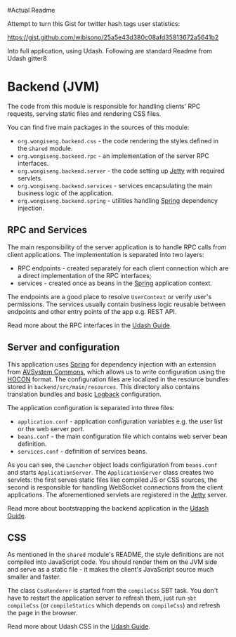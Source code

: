 #Actual Readme

Attempt to turn this Gist for twitter hash tags user statistics:

https://gist.github.com/wibisono/25a5e43d380c08afd35813672a5641b2

Into full application, using Udash. Following are standard Readme from Udash gitter8


# Backend (JVM)

The code from this module is responsible for handling clients' RPC requests, serving static files 
and rendering CSS files.

You can find five main packages in the sources of this module:
* `org.wongiseng.backend.css` - the code rendering the styles defined in the `shared` module.
* `org.wongiseng.backend.rpc` - an implementation of the server RPC interfaces.
* `org.wongiseng.backend.server` - the code setting up [Jetty](https://www.eclipse.org/jetty/) with required servlets.
* `org.wongiseng.backend.services` - services encapsulating the main business logic of the application.
* `org.wongiseng.backend.spring` - utilities handling [Spring](https://spring.io/) dependency injection.

## RPC and Services

The main responsibility of the server application is to handle RPC calls from client applications. 
The implementation is separated into two layers:
* RPC endpoints - created separately for each client connection which are a direct implementation of the RPC interfaces;
* services - created once as beans in the [Spring](https://spring.io/) application context.

The endpoints are a good place to resolve `UserContext` or verify user's permissions. The services usually 
contain business logic reusable between endpoints and other entry points of the app e.g. REST API.

Read more about the RPC interfaces in the [Udash Guide](http://guide.udash.io/#/rpc).

## Server and configuration

This application uses [Spring](https://spring.io/) for dependency injection with an extension from 
[AVSystem Commons](https://github.com/AVSystem/scala-commons), which allows us to write configuration
using the [HOCON](https://github.com/lightbend/config/blob/master/HOCON.md) format. The configuration files are localized 
in the resource bundles stored in `backend/src/main/resources`. This directory also contains translation bundles and basic 
[Logback](https://logback.qos.ch/) configuration. 

The application configuration is separated into three files:
* `application.conf` - application configuration variables e.g. the user list or the web server port.
* `beans.conf` - the main configuration file which contains web server bean definition.
* `services.conf` - definition of services beans.

As you can see, the `Launcher` object loads configuration from `beans.conf` and starts `ApplicationServer`. 
The `ApplicationServer` class creates two servlets: the first serves static files like compiled JS or CSS sources, 
the second is responsible for handling WebSocket connections from the client applications. The aforementioned 
servlets are registered in the [Jetty](https://www.eclipse.org/jetty/) server. 

Read more about bootstrapping the backend application in the [Udash Guide](http://guide.udash.io/#/bootstrapping/backend).

## CSS

As mentioned in the `shared` module's README, the style definitions are not compiled into JavaScript code. 
You should render them on the JVM side and serve as a static file - it makes the client's JavaScript source 
much smaller and faster.  

The class `CssRenderer` is started from the `compileCss` SBT task. You don't have to restart the application server
to refresh them, just run `sbt compileCss` (or `compileStatics` which depends on `compileCss`) 
and refresh the page in the browser. 

Read more about Udash CSS in the [Udash Guide](http://guide.udash.io/#/frontend/templates).
